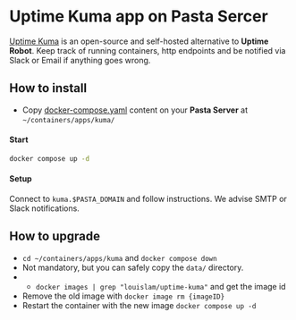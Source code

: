 # Uptime Kuma app on Pasta Sercer

[Uptime Kuma](https://github.com/louislam/uptime-kuma) is an open-source and self-hosted alternative to **Uptime Robot**.
Keep track of running containers, http endpoints and be notified via Slack or Email if anything goes wrong.

## How to install

- Copy [docker-compose.yaml](./docker-compose.yaml) content on your **Pasta Server** at `~/containers/apps/kuma/`

#### Start
```bash
docker compose up -d
```

#### Setup

Connect to `kuma.$PASTA_DOMAIN` and follow instructions.
We advise SMTP or Slack notifications.


## How to upgrade

- `cd ~/containers/apps/kuma` and `docker compose down`
- Not mandatory, but you can safely copy the `data/` directory.
- - `docker images | grep "louislam/uptime-kuma"` and get the image id
- Remove the old image with `docker image rm {imageID}`
- Restart the container with the new image `docker compose up -d`